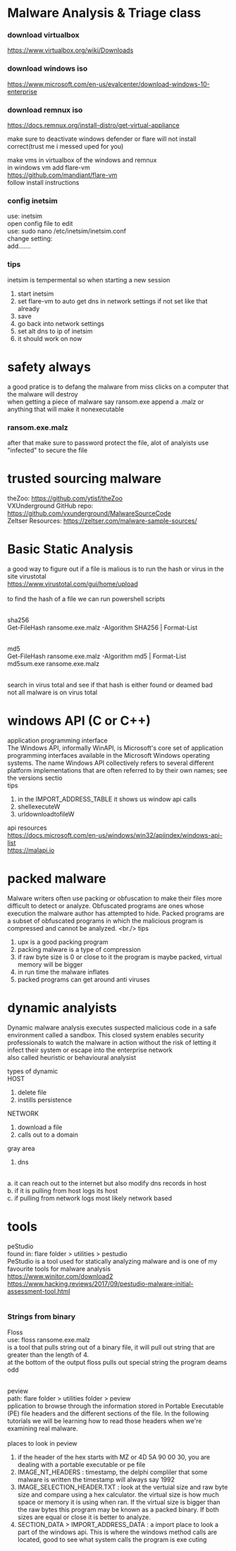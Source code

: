 # Malware Analysis & Triage class

### download virtualbox
https://www.virtualbox.org/wiki/Downloads
### download windows iso
https://www.microsoft.com/en-us/evalcenter/download-windows-10-enterprise
### download remnux iso
https://docs.remnux.org/install-distro/get-virtual-appliance

make sure to deactivate windows defender or flare will not install correct(trust me i messed uped for you)
<br/>

make vms in virtualbox of the windows and remnux
<br/>
in windows vm add flare-vm
<br/>
https://github.com/mandiant/flare-vm
<br/>
follow install instructions

### config inetsim 
use: inetsim
<br/>
open config file to edit
<br/>
use: sudo nano /etc/inetsim/inetsim.conf
<br/>
change setting:
<br/>
add.......




### tips
inetsim is tempermental so when starting a new session
1. start inetsim
2. set flare-vm to auto get dns in network settings if not set like that already
3. save
4. go back into network settings
5. set alt dns to ip of inetsim
6. it should work on now  

# safety always
a good pratice is to defang the malware from miss clicks on a computer that the malware will destroy
<br/>
when getting a piece of malware say ransom.exe append a .malz or anything that will make it nonexecutable

### ransom.exe.malz

after that make sure to password protect the file, alot of analyists use "infected" to secure the file

# trusted sourcing malware
theZoo: https://github.com/ytisf/theZoo
<br/>
VXUnderground GitHub repo: https://github.com/vxunderground/MalwareSourceCode
<br/>
Zeltser Resources: https://zeltser.com/malware-sample-sources/


# Basic Static Analysis 
a good way to figure out if a file is malious is to run the hash or virus in the site virustotal
<br/>
https://www.virustotal.com/gui/home/upload
<br/><br/>
to find the hash of a file we can run powershell scripts
<br/><br/>

sha256
<br/>
Get-FileHash ransome.exe.malz -Algorithm SHA256 | Format-List
<br/><br/>
  
md5
<br/>
Get-FileHash ransome.exe.malz -Algorithm md5 | Format-List
<br/>
md5sum.exe ransome.exe.malz
<br/><br/>

search in virus total and see if that hash is either found or deamed bad
<br/>
not all malware is on virus total 
  

  

# windows API (C or C++)
application programming interface
<br/>
The Windows API, informally WinAPI, is Microsoft's core set of application programming interfaces available in the Microsoft Windows operating systems. The name Windows API collectively refers to several different platform implementations that are often referred to by their own names; see the versions sectio
<br/>
tips
1. in the IMPORT_ADDRESS_TABLE it shows us window api calls
2. shellexecuteW
3. urldownloadtofileW

api resources
<br/>
https://docs.microsoft.com/en-us/windows/win32/apiindex/windows-api-list
<br/>
https://malapi.io

# packed malware
Malware writers often use packing or obfuscation to make their files more difficult to detect or analyze. Obfuscated programs are ones whose execution the malware author has attempted to hide. Packed programs are a subset of obfuscated programs in which the malicious program is compressed and cannot be analyzed.
<br./>
tips
<br/>
1. upx is a good packing program
2. packing malware is a type of compression
3. if raw byte size is 0 or close to it the program is maybe packed, virtual memory will be bigger
4. in run time the malware inflates 
5. packed programs can get around anti viruses

# dynamic analyists
Dynamic malware analysis executes suspected malicious code in a safe environment called a sandbox. This closed system enables security professionals to watch the malware in action without the risk of letting it infect their system or escape into the enterprise network
<br/>
also called heuristic or behavioural analysist
<br/>

types of dynamic
<br/>
HOST
1. delete file 
2. instills persistence

NETWORK
1. download a file
2. calls out to a domain

gray area
1. dns 
<br/>
  a. it can reach out to the internet but also modify dns records in host 
  <br/>
  b. if it is pulling from host logs its host 
  <br/>
  c. if pulling from network logs most likely network based 




# tools 

peStudio
<br/>
found in: flare folder > utilities > pestudio
<br/>
PeStudio is a tool used for statically analyzing malware and is one of my favourite tools for malware analysis
<br/>
https://www.winitor.com/download2
<br/>
https://www.hacking.reviews/2017/09/pestudio-malware-initial-assessment-tool.html
<br/><br/>

### Strings from binary
  
Floss
<br/>
use: floss ransome.exe.malz
<br/>
is a tool that pulls string out of a binary file, it will pull out string that are greater than the length of 4.
<br/>
at the bottom of the output floss pulls out special string the program deams odd
<br/><br/>
  
  
peview
<br/>
path: flare folder > utilities folder > peview
<br/>
pplication to browse through the information stored in Portable Executable (PE) file headers and the different sections of the file. In the following tutorials we will be learning how to read those headers when we're examining real malware.
<br/><br/>
places to look in peview
<br/>
1. if the header of the hex starts with MZ or 4D 5A 90 00 30, you are dealing with a portable executable or pe file
2. IMAGE_NT_HEADERS : timestamp, the delphi compliler that some malware is written the timestamp will always say 1992
3. IMAGE_SELECTION_HEADER.TXT : look at the vertuial size and raw byte size and compare using a hex calculator. the virtual size is how much space or memory it is using when ran. If the virtual size is bigger than the raw bytes this program may be known as a packed binary. If both sizes are equal or close it is better to analyze.
4. SECTION_DATA > IMPORT_ADDRESS_DATA : a import place to look a part of the windows api. This is where the windows method calls are located, good to see what system calls the program is exe cuting

  
  
  
  
  
  
  

